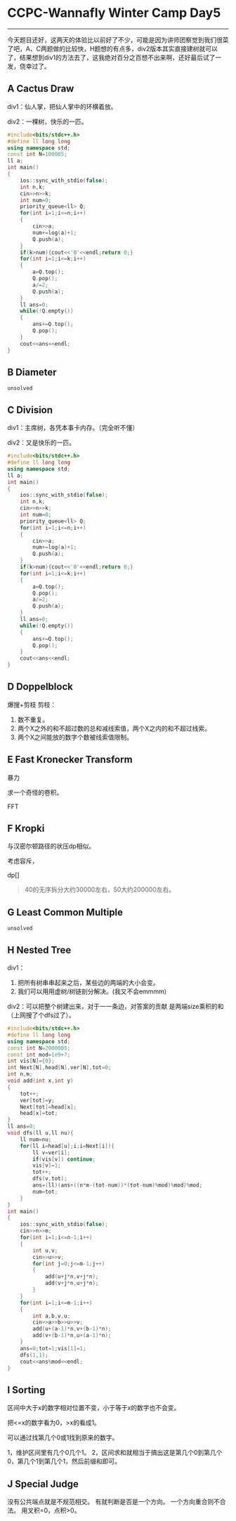 # CCPC-Wannafly Winter Camp Day5

_____

今天题目还好，这两天的体验比以前好了不少，可能是因为讲师团察觉到我们很菜了吧，A、C两题做的比较快，H题想的有点多，div2版本其实直接建树就可以了，结果想到div1的方法去了，这我绝对百分之百想不出来啊，还好最后试了一发，侥幸过了。

## A Cactus Draw

div1：仙人掌，把仙人掌中的环横着放。

div2：一棵树，快乐的一匹。
```c++
#include<bits/stdc++.h>
#define ll long long
using namespace std;
const int N=100005;
ll a;
int main()
{
    ios::sync_with_stdio(false);
    int n,k;
    cin>>n>>k;
    int num=0;
    priority_queue<ll> Q;   
    for(int i=1;i<=n;i++)
    {
        cin>>a;
        num+=log(a)+1;
        Q.push(a);
    }
    if(k>num){cout<<'0'<<endl;return 0;}
    for(int i=1;i<=k;i++)
    {
        a=Q.top();
        Q.pop();
        a/=2;
        Q.push(a);
    }
    ll ans=0;
    while(!Q.empty())
    {
        ans+=Q.top();
        Q.pop();
    }
    cout<<ans<<endl;
}
```

## B Diameter

    unsolved

## C Division

div1：主席树，各凭本事卡内存。（完全听不懂）

div2：又是快乐的一匹。

```c++
#include<bits/stdc++.h>
#define ll long long
using namespace std;
ll a;
int main()
{
    ios::sync_with_stdio(false);
    int n,k;
    cin>>n>>k;
    int num=0;
    priority_queue<ll> Q;   
    for(int i=1;i<=n;i++)
    {
        cin>>a;
        num+=log(a)+1;
        Q.push(a);
    }
    if(k>num){cout<<'0'<<endl;return 0;}
    for(int i=1;i<=k;i++)
    {
        a=Q.top();
        Q.pop();
        a/=2;
        Q.push(a);
    }
    ll ans=0;
    while(!Q.empty())
    {
        ans+=Q.top();
        Q.pop();
    }
    cout<<ans<<endl;
}
```

## D Doppelblock

爆搜+剪枝
剪枝：
1. 数不重复。
2. 两个X之外的和不超过数的总和减线索值，两个X之内的和不超过线索。
3. 两个X之间能放的数字个数被线索值限制。

## E Fast Kronecker Transform

暴力

求一个奇怪的卷积。

FFT

## F Kropki

与汉密尔顿路径的状压dp相似。

考虑容斥，

dp[]

>40的无序拆分大约30000左右，50大约200000左右。

## G Least Common Multiple

    unsolved

## H Nested Tree

div1： 
1. 把所有树串串起来之后，某些边的两端的大小会变。
2. 我们可以⽤用虚树/树链剖分解决。(我又不会emmmm)

div2：可以把整个树建出来，对于⼀一条边，对答案的贡献 是两端size乘积的和（上网搜了个dfs过了）。
```c++
#include<bits/stdc++.h>
#define ll long long
using namespace std;
const int N=2000005;
const int mod=1e9+7;
int vis[N]={0};
int Next[N],head[N],ver[N],tot=0;
int n,m;
void add(int x,int y)
{
    tot++;
    ver[tot]=y;
    Next[tot]=head[x];
    head[x]=tot;
}
ll ans=0;
void dfs(ll u,ll nu){
    ll num=nu;
    for(ll i=head[u];i;i=Next[i]){
        ll v=ver[i];
        if(vis[v]) continue;
        vis[v]=1;
        tot++;
        dfs(v,tot);
        ans=(ll)(ans+((n*m-(tot-num))*(tot-num)%mod)%mod)%mod;
        num=tot;
    }
}
int main()
{
    ios::sync_with_stdio(false);
    cin>>n>>m;
    for(int i=1;i<=n-1;i++)
    {
        int u,v;
        cin>>u>>v;
        for(int j=0;j<=m-1;j++)
        {
            add(u+j*n,v+j*n);
            add(v+j*n,u+j*n);
        }
    }
    for(int i=1;i<=m-1;i++)
    {
        int a,b,v,u;
        cin>>a>>b>>u>>v;
        add(u+(a-1)*n,v+(b-1)*n);
        add(v+(b-1)*n,u+(a-1)*n);
    }
    ans=0;tot=1;vis[1]=1;
    dfs(1,1);
    cout<<ans%mod<<endl;
}
```


## I Sorting

区间中大于x的数字相对位置不变，小于等于x的数字也不会变。

把<=x的数字看为0，>x的看成1。

可以通过找第几个0或1找到原来的数字。

1，维护区间里有几个0几个1。
2，区间求和就相当于搞出这是第几个0到第几个0，第几个1到第几个1，然后前缀和即可。

## J Special Judge

没有公共端点就是不规范相交。
有就判断是否是一个方向。
一个方向重合则不合法。
用叉积=0，点积>0。

